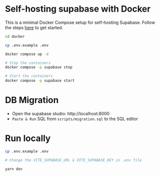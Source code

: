 # Self-hosting supabase with Docker

This is a minimal Docker Compose setup for self-hosting Supabase. Follow the steps [here](https://supabase.com/docs/guides/hosting/docker) to get started.

```bash
cd docker

cp .env.example .env

docker compose up -d
```

```bash
# Stop the containers
docker compose -p supabase stop

# Start the containers
docker compose -p supabase start
```

# DB Migration

- Open the supabase studio: http://localhost:8000
- `Paste & Run` SQL from `scripts/migration.sql` to the SQL editor

# Run locally

```bash
cp .env.example .env

# Change the VITE_SUPABASE_URL & VITE_SUPABASE_KEY in .env file

yarn dev
```
